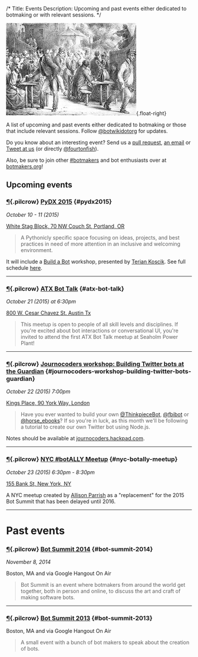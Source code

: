/*
Title: Events
Description: Upcoming and past events either dedicated to botmaking or with relevant sessions.
*/

![Diving gear -- kind of looks like an old school robot](/content/images/illustrations/people-evening.jpg){.float-right}

A list of upcoming and past events either dedicated to botmaking or those that include relevant sessions. Follow [@botwikidotorg](https://twitter.com/botwikidotorg) for updates.

Do you know about an interesting event? Send us a [pull request](https://github.com/botwiki/botwiki.org), [an email](mailto:stefan@fourtonfish.com) or [Tweet at us](https://twitter.com/botwikidotorg) (or directly [@fourtonfish](https://twitter.com/fourtonfish)).

Also, be sure to join other [#botmakers](https://twitter.com/search?q=%23botmakers) and bot enthusiasts over at [botmakers.org](https://botmakers.org/)!

## Upcoming events


### [¶](#pydx2015){.pilcrow} [PyDX 2015](http://pydx.org/) {#pydx2015}

_October 10 - 11 (2015)_

[White Stag Block, 70 NW Couch St, Portland, OR](https://www.google.com/maps/dir/Current+Location/White+Stag+Block+(UO+Portland)+70+NW+Couch+St,+Portland,+OR+97209)


> A Pythonicly specific space focusing on ideas, projects, and best practices in need of more attention in an inclusive and welcoming environment.

It will include a [Build a Bot](https://tpinecone.gitbooks.io/build-a-bot-workshop/content/index.html) workshop, presented by [Terian Koscik](https://twitter.com/spine_cone). See full schedule [here](http://pydx.org/files/pydx-2015-schedule.pdf).

<hr/>

### [¶](#atx-bot-talk){.pilcrow} [ATX Bot Talk](http://atxbots.splashthat.com/) {#atx-bot-talk}

_October 21 (2015) at 6:30pm_

[800 W. Cesar Chavez St. Austin Tx](https://www.google.com/maps/dir/Current+Location/800+W.+Cesar+Chavez+St.+Austin+Tx)


> This meetup is open to people of all skill levels and disciplines. If you're excited about bot interactions or conversational UI, you're invited to attend the first ATX Bot Talk meetup at Seaholm Power Plant!

<hr/>

### [¶](#journocoders-workshop-building-twitter-bots-guardian){.pilcrow} [Journocoders workshop: Building Twitter bots at the Guardian](http://www.meetup.com/Journocoders/events/225874989/?a=ea1_grp&rv=ea1&_af=event&_af_eid=225874989) {#journocoders-workshop-building-twitter-bots-guardian}

_October 22 (2015) 7:00pm_

[Kings Place, 90 York Way, London](https://www.google.com/maps/dir/Current+Location/Kings+Place,+90+York+Way,+London)

> Have you ever wanted to build your own [@ThinkpieceBot](https://twitter.com/ThinkpieceBot), [@fbibot](https://twitter.com/fbibot) or [@horse_ebooks](https://twitter.com/horse_ebooks)? If so you're in luck, as this month we'll be following a tutorial to create our own Twitter bot using Node.js. 

Notes should be available at [journocoders.hackpad.com](https://journocoders.hackpad.com/Journocoders-October-2015-PGXvou7Vcw8).

<hr/>

### [¶](#nyc-botally-meetup){.pilcrow} [NYC #botALLY Meetup](https://www.eventbrite.com/e/unofficial-bot-summitbotally-nyc-meetup-tickets-18942088296) {#nyc-botally-meetup}

_October 23 (2015) 6:30pm - 8:30pm_

[155 Bank St, New York, NY](https://www.google.com/maps/dir/Current+Location/155+Bank+St,+New+York,+NY)

A NYC meetup created by [Allison Parrish](https://twitter.com/aparrish) as a "replacement" for the 2015 Bot Summit that has been delayed until 2016.

<hr/>

# Past events

### [¶](#bot-summit-2014){.pilcrow} [Bot Summit 2014](http://tinysubversions.com/botsummit/2014/) {#bot-summit-2014}

_November 8, 2014_

Boston, MA and via Google Hangout On Air

> Bot Summit is an event where botmakers from around the world get together, both in person and online, to discuss the art and craft of making software bots.

<hr/>

### [¶](#bot-summit-2013){.pilcrow} [Bot Summit 2013](http://tinysubversions.com/2013/11/bot-summit/) {#bot-summit-2013}

Boston, MA and via Google Hangout On Air

> A small event with a bunch of bot makers to speak about the creation of bots. 
